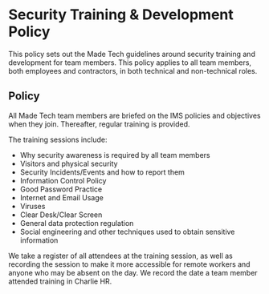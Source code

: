 # Security Training & Development Policy
This policy sets out the Made Tech guidelines around security training and development for team members. This policy applies to all team members, both employees and contractors, in both technical and non-technical roles.

## Policy
All Made Tech team members are briefed on the IMS policies and objectives when they join. Thereafter, regular training is provided. 

The training sessions include:
 - Why security awareness is required by all team members
 - Visitors and physical security
 - Security Incidents/Events and how to report them
 - Information Control Policy
 - Good Password Practice
 - Internet and Email Usage
 - Viruses
 - Clear Desk/Clear Screen 
 - General data protection regulation	
 - Social engineering and other techniques used to obtain sensitive information
 
We take a register of all attendees at the training session, as well as recording the session to make it more accessible for remote workers and anyone who may be absent on the day. We record the date a team member attended training in Charlie HR.
